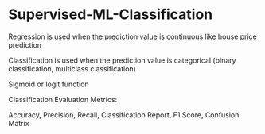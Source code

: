 # Supervised-ML-Classification

Regression is used when the prediction value is continuous like house price prediction

Classification is used when the prediction value is categorical (binary classification, multiclass classification)

Sigmoid or logit function

Classification Evaluation Metrics:

Accuracy, Precision, Recall, Classification Report, F1 Score, Confusion Matrix

